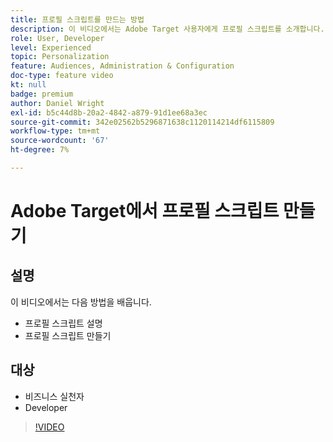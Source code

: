 ```yaml
---
title: 프로필 스크립트를 만드는 방법
description: 이 비디오에서는 Adobe Target 사용자에게 프로필 스크립트를 소개합니다. Adobe Target에 경험이 있고 프로필 스크립트를 사용하여 보다 전문적인 타깃팅 또는 대상 만들기를 수행하는 기본 사항을 배우고자 하는 경우 이 비디오를 시청하십시오.
role: User, Developer
level: Experienced
topic: Personalization
feature: Audiences, Administration & Configuration
doc-type: feature video
kt: null
badge: premium
author: Daniel Wright
exl-id: b5c44d8b-20a2-4842-a879-91d1ee68a3ec
source-git-commit: 342e02562b5296871638c1120114214df6115809
workflow-type: tm+mt
source-wordcount: '67'
ht-degree: 7%

---
```


# Adobe Target에서 프로필 스크립트 만들기

## 설명

이 비디오에서는 다음 방법을 배웁니다.

* 프로필 스크립트 설명
* 프로필 스크립트 만들기

## 대상

* 비즈니스 실천자
* Developer

>[!VIDEO](https://video.tv.adobe.com/v/17394/?quality=12)
